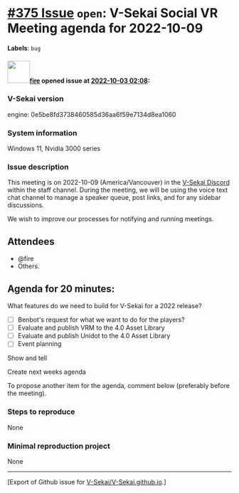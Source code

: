 # [\#375 Issue](https://github.com/V-Sekai/V-Sekai.github.io/issues/375) `open`: V-Sekai Social VR Meeting agenda for 2022-10-09
**Labels**: `bug`


#### <img src="https://avatars.githubusercontent.com/u/32321?u=c2e06a3d2b49a467aa907e54aa259516440267cc&v=4" width="50">[fire](https://github.com/fire) opened issue at [2022-10-03 02:08](https://github.com/V-Sekai/V-Sekai.github.io/issues/375):

### V-Sekai version

engine: 0e5be8fd3738460585d36aa6f59e7134d8ea1060

### System information

Windows 11, Nvidia 3000 series

### Issue description

This meeting is on 2022-10-09 (America/Vancouver) in the [V-Sekai Discord](https://discord.gg/7BQDHesck8) within the staff channel. During the meeting, we will be using the voice text chat channel to manage a speaker queue, post links, and for any sidebar discussions.

We wish to improve our processes for notifying and running meetings.

## Attendees

* @fire 
* Others.

## Agenda for 20 minutes:

What features do we need to build for V-Sekai for a 2022 release?
- [ ] Benbot's request for what we want to do for the players?
- [ ] Evaluate and publish VRM to the 4.0 Asset Library
- [ ] Evaluate and publish Unidot to the 4.0 Asset Library
- [ ] Event planning

Show and tell

Create next weeks agenda

To propose another item for the agenda, comment below (preferably before the meeting).


### Steps to reproduce

None

### Minimal reproduction project

None




-------------------------------------------------------------------------------



[Export of Github issue for [V-Sekai/V-Sekai.github.io](https://github.com/V-Sekai/V-Sekai.github.io).]
